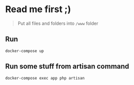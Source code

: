 # Read me first ;)

> Put all files and folders into `/www` folder

## Run

```
docker-compose up
```

## Run some stuff from artisan command

```
docker-compose exec app php artisan
```
